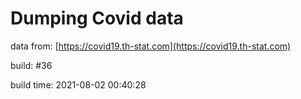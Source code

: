 Dumping Covid data
==================
                        
data from: [https://covid19.th-stat.com](https://covid19.th-stat.com)

build: #36

build time: 2021-08-02 00:40:28
